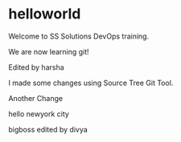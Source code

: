 # helloworld
Welcome to SS Solutions DevOps training.

We are now learning git!

Edited by harsha

I made some changes using Source Tree Git Tool.
 

Another Change

hello newyork city


bigboss
edited by divya